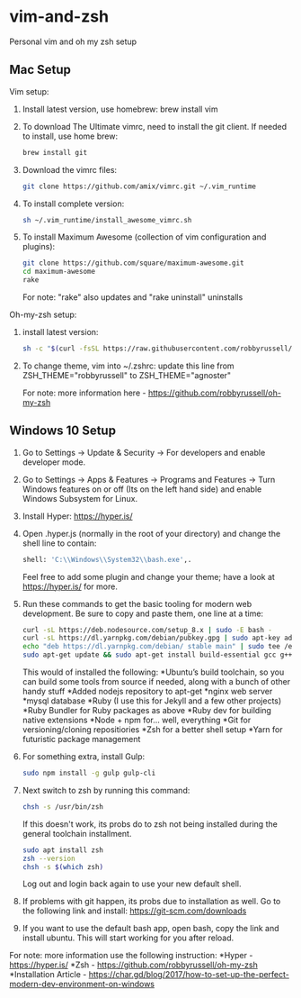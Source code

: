 # vim-and-zsh
Personal vim and oh my zsh setup

## Mac Setup
Vim setup:
1. Install latest version, use homebrew: 
   brew install vim

2. To download The Ultimate vimrc, need to install the git client. If needed to install, use home brew: 
   ```bash
   brew install git
   ```

3. Download the vimrc files: 
   ```bash
   git clone https://github.com/amix/vimrc.git ~/.vim_runtime
   ```

4. To install complete version: 
   ```bash
   sh ~/.vim_runtime/install_awesome_vimrc.sh
   ```
   
5. To install Maximum Awesome (collection of vim configuration and plugins):
   ```bash
   git clone https://github.com/square/maximum-awesome.git
   cd maximum-awesome
   rake
   ```
   
   For note: "rake" also updates and "rake uninstall" uninstalls
   
Oh-my-zsh setup:
1. install latest version: 
   ```bash
   sh -c "$(curl -fsSL https://raw.githubusercontent.com/robbyrussell/oh-my-zsh/master/tools/install.sh)"
   ```

2. To change theme, vim into ~/.zshrc: 
   update this line from ZSH_THEME="robbyrussell" to ZSH_THEME="agnoster"
   
   For note: more information here - https://github.com/robbyrussell/oh-my-zsh

## Windows 10 Setup 

1. Go to Settings -> Update & Security -> For developers and enable developer mode.

2. Go to Settings -> Apps & Features -> Programs and Features -> Turn Windows features on or off (Its on the left hand side) and enable Windows Subsystem for        Linux.

3. Install Hyper: https://hyper.is/

4. Open .hyper.js (normally in the root of your directory) and change the shell line to contain:
   ```bash
   shell: 'C:\\Windows\\System32\\bash.exe',.
   ```
   Feel free to add some plugin and change your theme; have a look at https://hyper.is/ for more. 


5. Run these commands to get the basic tooling for modern web development. Be sure to copy and paste them, one line at a time:
   ```bash
   curl -sL https://deb.nodesource.com/setup_8.x | sudo -E bash -
   curl -sL https://dl.yarnpkg.com/debian/pubkey.gpg | sudo apt-key add -
   echo "deb https://dl.yarnpkg.com/debian/ stable main" | sudo tee /etc/apt/sources.list.d/yarn.list
   sudo apt-get update && sudo apt-get install build-essential gcc g++ make nginx mysql-server ruby ruby-bundler nodejs git yarn ruby-dev composer vagrant
   ```
   This would of installed the following: 
   *Ubuntu’s build toolchain, so you can build some tools from source if needed, along with a bunch of other handy stuff
   *Added nodejs repository to apt-get
   *nginx web server
   *mysql database
   *Ruby (I use this for Jekyll and a few other projects)
   *Ruby Bundler for Ruby packages as above
   *Ruby dev for building native extensions
   *Node + npm for… well, everything
   *Git for versioning/cloning repositiories
   *Zsh for a better shell setup
   *Yarn for futuristic package management

6. For something extra, install Gulp:
   ```bash
   sudo npm install -g gulp gulp-cli
   ```

7. Next switch to zsh by running this command: 
   ```bash
   chsh -s /usr/bin/zsh
   ```

   If this doesn't work, its probs do to zsh not being installed during the general toolchain installment. 
   ```bash
   sudo apt install zsh
   zsh --version
   chsh -s $(which zsh)
   ```
   Log out and login back again to use your new default shell.

8. If problems with git happen, its probs due to installation as well. Go to the following link and install: 
   https://git-scm.com/downloads
   

9. If you want to use the default bash app, open bash, copy the link and install ubuntu. This will start working for you after reload. 


For note: more information use the following instruction: 
*Hyper - https://hyper.is/
*Zsh - https://github.com/robbyrussell/oh-my-zsh
*Installation Article - https://char.gd/blog/2017/how-to-set-up-the-perfect-modern-dev-environment-on-windows
